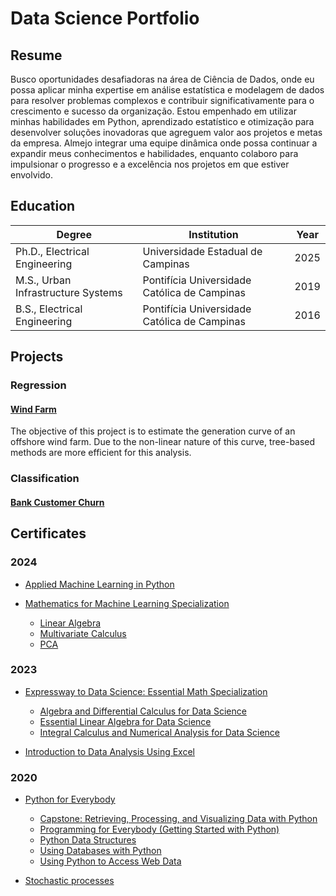 # Data Science Portfolio

## Resume

Busco oportunidades desafiadoras na área de Ciência de Dados, onde eu possa aplicar minha expertise em análise estatística e modelagem de dados para resolver problemas complexos e contribuir significativamente para o crescimento e sucesso da organização. Estou empenhado em utilizar minhas habilidades em Python, aprendizado estatístico e otimização para desenvolver soluções inovadoras que agreguem valor aos projetos e metas da empresa. Almejo integrar uma equipe dinâmica onde possa continuar a expandir meus conhecimentos e habilidades, enquanto colaboro para impulsionar o progresso e a excelência nos projetos em que estiver envolvido.


## Education

| Degree                                 | Institution                                             | Year  |
|----------------------------------------|---------------------------------------------------------|-------|
| Ph.D., Electrical Engineering          | Universidade Estadual de Campinas                       | 2025  |
| M.S., Urban Infrastructure Systems     | Pontifícia Universidade Católica de Campinas            | 2019  |
| B.S., Electrical Engineering           | Pontifícia Universidade Católica de Campinas            | 2016  |


<!-- #### Technical Skills: Python, SQL, CPLEX, AMPL, EXCEL -->

## Projects

### Regression
#### [Wind Farm](https://github.com/rvanguita/wind_farm)
The objective of this project is to estimate the generation curve of an offshore wind farm. Due to the non-linear nature of this curve, tree-based methods are more efficient for this analysis.

### Classification
#### [Bank Customer Churn](https://github.com/rvanguita/bank_customer_churn)


## Certificates

### __2024__

- [Applied Machine Learning in Python](https://github.com/rvanguita/portfolio/blob/main/certificates/Applied%20Machine%20Learning%20in%20Python/Coursera%209LT6NMT6QFUF.pdf)

- [Mathematics for Machine Learning Specialization](https://github.com/rvanguita/portfolio/blob/main/certificates/Mathematics%20for%20Machine%20Learning/Coursera%20AVCUZHDPGLI5.pdf)
  - [Linear Algebra](https://github.com/rvanguita/portfolio/blob/main/certificates/Mathematics%20for%20Machine%20Learning/Linear%20Algebra/Coursera%20SRTBX3X4EWBT.pdf)
  - [Multivariate Calculus](https://github.com/rvanguita/portfolio/blob/main/certificates/Mathematics%20for%20Machine%20Learning/Multivariate%20Calculus/Coursera%20LGDZ8QKKTQHR.pdf)
  - [PCA](https://github.com/rvanguita/portfolio/blob/main/certificates/Mathematics%20for%20Machine%20Learning/PCA/Coursera%20IZ46EUD7BH7B.pdf)

### __2023__

- [Expressway to Data Science: Essential Math Specialization](https://github.com/rvanguita/portfolio/blob/main/certificates/Expressway%20to%20Data%20Science%3A%20Essential%20Math%20Specialization/Coursera%209LS7323MCHAF.pdf)
  - [Algebra and Differential Calculus for Data Science](https://github.com/rvanguita/portfolio/blob/main/certificates/Expressway%20to%20Data%20Science%3A%20Essential%20Math%20Specialization/Algebra%20and%20Differential%20Calculus%20for%20Data%20Science/Coursera%20CBXVZ8C9EZQ2.pdf)
  - [Essential Linear Algebra for Data Science](https://github.com/rvanguita/portfolio/blob/main/certificates/Expressway%20to%20Data%20Science%3A%20Essential%20Math%20Specialization/Essential%20Linear%20Algebra%20for%20Data%20Science/Coursera%20QPLE6TXDE9GM.pdf)
  - [Integral Calculus and Numerical Analysis for Data Science](https://github.com/rvanguita/portfolio/blob/main/certificates/Expressway%20to%20Data%20Science%3A%20Essential%20Math%20Specialization/Integral%20Calculus%20and%20Numerical%20Analysis%20for%20Data%20Science/Coursera%20PYQBRSQCBQRU.pdf)  

- [Introduction to Data Analysis Using Excel](https://github.com/rvanguita/portfolio/blob/main/certificates/Introduction%20to%20Data%20Analysis%20Using%20Excel/Coursera%205BVSFVK7NALP.pdf)

### __2020__

- [Python for Everybody](https://github.com/rvanguita/portfolio/blob/main/certificates/Python%20for%20Everybody/Coursera%20QJN7QJTLGFLT.pdf)
  - [Capstone: Retrieving, Processing, and Visualizing Data with Python](https://github.com/rvanguita/portfolio/blob/main/certificates/Python%20for%20Everybody/Capstone%3A%20Retrieving%2C%20Processing%2C%20and%20Visualizing%20Data%20with%20Python/Coursera%20QJN7QJTLGFLT.pdf)
  - [Programming for Everybody (Getting Started with Python)](https://github.com/rvanguita/portfolio/blob/main/certificates/Python%20for%20Everybody/Programming%20for%20Everybody%20(Getting%20Started%20with%20Python)/Coursera%20L93RZWK9WZB8.pdf)
  - [Python Data Structures](https://github.com/rvanguita/portfolio/blob/main/certificates/Python%20for%20Everybody/Python%20Data%20Structures/Coursera%20CABEC4D9W5QF.pdf)
  - [Using Databases with Python](https://github.com/rvanguita/portfolio/blob/main/certificates/Python%20for%20Everybody/Using%20Databases%20with%20Python/Coursera%20FN7JP8SM77S9.pdf)
  - [Using Python to Access Web Data](https://github.com/rvanguita/portfolio/blob/main/certificates/Python%20for%20Everybody/Using%20Python%20to%20Access%20Web%20Data/Coursera%20LV7GTE5D9VTJ.pdf)
  

- [Stochastic processes](https://github.com/rvanguita/portfolio/blob/main/certificates/Stochastic%20processes/Certificate.pdf)


